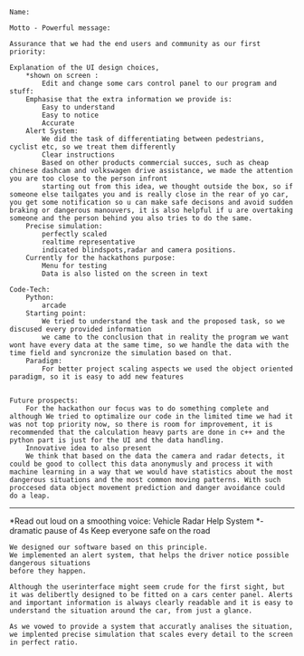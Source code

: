     Name:

    Motto - Powerful message:

    Assurance that we had the end users and community as our first priority:

    Explanation of the UI design choices, 
        *shown on screen :
            Edit and change some cars control panel to our program and stuff:
        Emphasise that the extra information we provide is:
            Easy to understand
            Easy to notice
            Accurate
        Alert System:
            We did the task of differentiating between pedestrians, cyclist etc, so we treat them differently
            Clear instructions
            Based on other products commercial succes, such as cheap chinese dashcam and volkswagen drive assistance, we made the attention you are too close to the person infront
            starting out from this idea, we thought outside the box, so if someone else tailgates you and is really close in the rear of yo car, you get some notification so u can make safe decisons and avoid sudden braking or dangerous manouvers, it is also helpful if u are overtaking someone and the person behind you also tries to do the same. 
        Precise simulation:
            perfectly scaled
            realtime representative
            indicated blindspots,radar and camera positions.
        Currently for the hackathons purpose:
            Menu for testing
            Data is also listed on the screen in text

    Code-Tech:
        Python:
            arcade
        Starting point:
            We tried to understand the task and the proposed task, so we discused every provided information
            we came to the conclusion that in reality the program we want wont have every data at the same time, so we handle the data with the time field and syncronize the simulation based on that.
        Paradigm:
            For better project scaling aspects we used the object oriented paradigm, so it is easy to add new features
        

    Future prospects:
        For the hackathon our focus was to do something complete and although We tried to optimalize our code in the limited time we had it was not top priority now, so there is room for improvement, it is recommended that the calculation heavy parts are done in c++ and the python part is just for the UI and the data handling.
        Innovative idea to also present
        We think that based on the data the camera and radar detects, it could be good to collect this data anonymusly and process it with machine learning in a way that we would have statistics about the most dangerous situations and the most common moving patterns. With such proccesed data object movement prediction and danger avoidance could do a leap.












------------------------------------------------------------------------------------------------------------------

*Read out loud on a smoothing voice:
    Vehicle Radar Help System
    *-dramatic pause of 4s
    Keep everyone safe on the road

    We designed our software based on this principle.
    We implemented an alert system, that helps the driver notice possible dangerous situations
    before they happen.
    
    Although the userinterface might seem crude for the first sight, but it was delibertly designed to be fitted on a cars center panel. Alerts and important information is always clearly readable and it is easy to understand the situation around the car, from just a glance.

    As we vowed to provide a system that accuratly analises the situation, we implented precise simulation that scales every detail to the screen in perfect ratio.